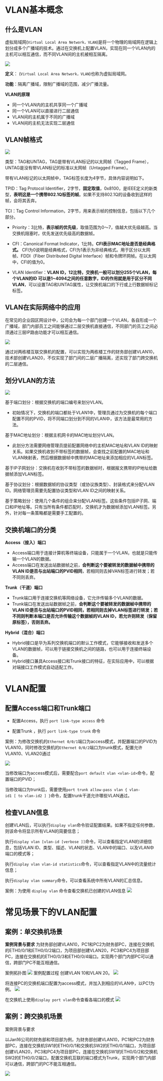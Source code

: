 
# VLAN基本概念

## 什么是VLAN

虚拟局域网(`Virtual Local Area Network，VLAN`)是将一个物理的局域网在逻辑上划分成多个广播域的技术。通过在交换机上配置VLAN，实现在同一个VLAN内的主机可以相互通信，而不同VLAN间的主机被相互隔离。

![](attachment/Pasted%20image%2020231125100446.png)

**定义**： (`Virtual Local Area Network，VLAN`)也称为虚拟局域网。

**功能**：隔离广播域，限制广播域的范围，减少广播流量。

**VLAN的原理**
- 同一个VLAN内的主机共享同一个广播域
- 同一个VLAN可以直接进行二层通信
- VLAN间的主机属于不同的广播域
- VLAN间的主机无法实现二层通信

## VLAN帧格式

![](attachment/Pasted%20image%2020231125100725.png)


类型：TAG和UNTAG，TAG是带有VLAN标记的以太网帧（Tagged Frame），UNTAG是没有带VLAN标记的标准以太网帧（Untagged Frame）。


带有VLAN标记的以太网帧中，TAG标签长度为4字节，具体内容说明如下。

TPID：Tag Protocol Identifier，2字节，**固定取值**，0x8100，是IEEE定义的新类型，**表明这是一个携带802.1Q标签的帧**。如果不支持802.1Q的设备收到这样的帧，会将其丢弃。

TCI：Tag Control Information，2字节，用来表示帧的控制信息，包括以下几个部分。

- Priority：3比特，**表示帧的优先级**，取值范围为0～7，值越大优先级越高。当交换机阻塞时，优先发送优先级高的数据帧。

- CFI：Canonical Format Indicator，1比特。**CFI表示MAC地址是否是经典格式。** CFI为0说明是经典格式，CFI为1表示为非经典格式。用于区分以太网帧、FDDI（Fiber Distributed Digital Interface）帧和令牌环网帧。在以太网中，CFI的值为0。

- VLAN Identifier：**VLAN ID，12比特，交换机一般可以划分255个VLAN，每个VLAN的ID 可以是1~4094之间的任意数字，ID的作用就是用于区分不同VLAN**，可以设置TAG和UNTAG属性，让交换机端口的下行或上行数据帧标记标签。

## VLAN在实际网络中的应用

在常见的企业园区网设计中，公司会为每一个部门创建一个VLAN，各自形成一个广播域，部门内部员工之间能够通过二层交换机直接通信，不同部门的员工之间必须通过三层IP路由功能才可以相互通信。


![](attachment/Pasted%20image%2020231125101107.png)


通过对两栋楼互联交换机的配置，可以实现为两栋楼工作的财务部创建VLAN10，技术部创建VLAN20，不仅实现了部门间的二层广播隔离，还实现了部门跨交换机的二层通信。

## 划分VLAN的方法

![](attachment/Pasted%20image%2020231125101259.png)

基于端口划分：根据交换机的端口编号来划分VLAN。

- 初始情况下，交换机的端口都处于VLAN1中，管理员通过为交换机的每个端口配置不同的PVID，将不同端口划分到不同的VLAN中，该方法是最常用的方法。

基于MAC地址划分：根据主机网卡的MAC地址划分VLAN。

- 此划分方法需要网络管理员提前配置网络中的主机MAC地址和VLAN ID的映射关系。如果交换机收到不带标签的数据帧，会查找之前配置的MAC地址和VLAN映射表，然后根据数据帧中携带的MAC地址来添加相应的VLAN标签。

基于IP子网划分：交换机在收到不带标签的数据帧时，根据报文携带的IP地址给数据帧添加VLAN标签。

基于协议划分：根据数据帧的协议类型（或协议族类型）、封装格式来分配VLAN ID。网络管理员需要先配置协议类型和VLAN ID之间的映射关系。

基于策略划分：使用几个条件的组合来分配VLAN标签。这些条件包括IP子网、端口和IP地址等。只有当所有条件都匹配时，交换机才为数据帧添加VLAN标签。另外，针对每一条策略都是需要手工配置的。

## 交换机端口的分类

**Access（接入）端口**
- Access端口用于连接计算机等终端设备，只能属于一个VLAN，也就是只能传输一个VLAN的数据。
- Access端口在发送出站数据帧之前，**会判断这个要被转发的数据帧中携带的VLAN ID是否与出站端口的PVID相同**，若相同则去掉VAN标签进行转发；若不同则丢弃。

**Trunk（干道）端口**
- Trunk端口用于连接交换机等网络设备，它允许传输多个VLAN的数据。
- Trunk端口在发送出站数据帧之前，**会判断这个要被转发的数据帧中携带的VLAN ID是否与出站端口的PVID相同，若相同则去掉VLAN标签进行转发；若不同则判断本端口是否允许传输这个数据帧的VLAN ID，若允许则转发（保留原标签），否则丢弃。**

**Hybrid（混合）端口**
- Hybrid接口是华为系列交换机端口的默认工作模式，它能够接收和发送多个VLAN的数据帧，可以用于链接交换机之间的链路，也可以用于连接终端设备。
- Hybrid接口兼具Access接口和Trunk接口的特征，在实际应用中，可以根据对端接口工作模式自动适配工作。

# VLAN配置

## 配置Access端口和Trunk端口

- 配置Access，执行 `port link-type access` 命令

- 配置Trunk ，执行 `port link-type trunk` 命令

案例：为修改交换机的`Ethernet 0/0/1`端口为access模式，并配置端口的PVID为VLAN10，同时修改交换机的`Ethernet 0/0/2`端口为trunk模式，配置允许VLAN10、VLAN20通过

![](attachment/Pasted%20image%2020231125101907.png)

当修改端口为access模式后，需要配合`port default vlan <vlan-id>`命令，配置端口的PVID；

当修改端口为trunk后，需要使用`port trunk allow-pass vlan { vlan-id1 [ to vlan-id2 ] }`命令，配置trunk干道允许哪些VLAN通过。


## 检查VLAN信息

创建VLAN后，可以执行`display vlan`命令验证配置结果。如果不指定任何参数，则该命令将显示所有VLAN的简要信息；

执行`display vlan [vlan-id [verbose ]]`命令，可以查看指定VLAN的详细信息，包括VLAN ID、类型、描述、VLAN的状态、VLAN中的端口、以及VLAN中端口的模式等；

执行`display vlan vlan-id statistics`命令，可以查看指定VLAN中的流量统计信息；

执行`display vlan summary`命令，可以查看系统中所有VLAN的汇总信息。

案例：为使用 `display vlan` 命令查看交换机已创建的VLAN信息
![](attachment/Pasted%20image%2020231125102826.png)

# 常见场景下的VLAN配置

## 案例：单交换机场景

**案例背景与要求**
为财务部创建VLAN10，PC1和PC2为财务部PC，连接在交换机的ETH0/0/1和ETH0/0/2端口，为项目部创建VLAN20，PC3和PC4为项目部PC，连接在交换机的ETH0/0/3和ETH0/0/4端口。实现两个部门内部PC可以通信，跨部门PC不能互相通信。

案例拓扑图
![](attachment/Pasted%20image%2020231125103034.png)
案例配置过程
创建VLAN 10和VLAN 20。
![](attachment/Pasted%20image%2020231125103115.png)

将连接PC的交换机端口配置为access模式，并加入到相应的VLAN中，以PC1为例。
![](attachment/Pasted%20image%2020231125103138.png)

在交换机上使用`display port vlan`命令查看各端口的模式
![](attachment/Pasted%20image%2020231125103203.png)


## 案例：跨交换机场景

案例背景与要求

以Jan16公司的财务部和项目部为例，为财务部创建VLAN10，PC1和PC2为财务部PC，连接在交换机SW1的ETH0/0/1和交换机SW2的ETH0/0/1端口，为项目部创建VLAN20，PC3和PC4为项目部PC，连接在交换机SW1的ETH0/0/2和交换机SW2的ETH0/0/2端口，配置交换机互联的端口模式为Trunk，实现两个部门内部可以通信，跨部门的PC不能互相通信。

![](attachment/Pasted%20image%2020231125103305.png)
